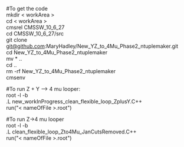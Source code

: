 #To get the code   
mkdir < workArea  >  
cd < workArea >   
cmsrel CMSSW_10_6_27   
cd CMSSW_10_6_27/src  
git clone git@github.com:MaryHadley/New_YZ_to_4Mu_Phase2_ntuplemaker.git  
cd New_YZ_to_4Mu_Phase2_ntuplemaker  
mv * ..  
cd ..  
rm -rf New_YZ_to_4Mu_Phase2_ntuplemaker   
cmsenv

#To run Z + Y --> 4 mu looper:   
root -l -b  
.L new_workInProgress_clean_flexible_loop_ZplusY.C++  
run("< nameOfFile >.root")   

#To run Z->4 mu looper  
root -l -b  
.L clean_flexible_loop_Zto4Mu_JanCutsRemoved.C++  
run("< nameOfFile >.root")   
